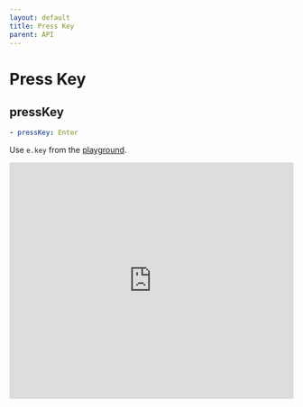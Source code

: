 ```yaml
---
layout: default
title: Press Key
parent: API
---
```


# Press Key

## pressKey
```yaml
- pressKey: Enter
```
Use `e.key` from the [playground](https://keyjs.dev/).
<iframe
    width="100%"
    height="420px"
    scrolling="no"
    style="border:none;"
    src="https://keyjs.dev/">
</iframe>

